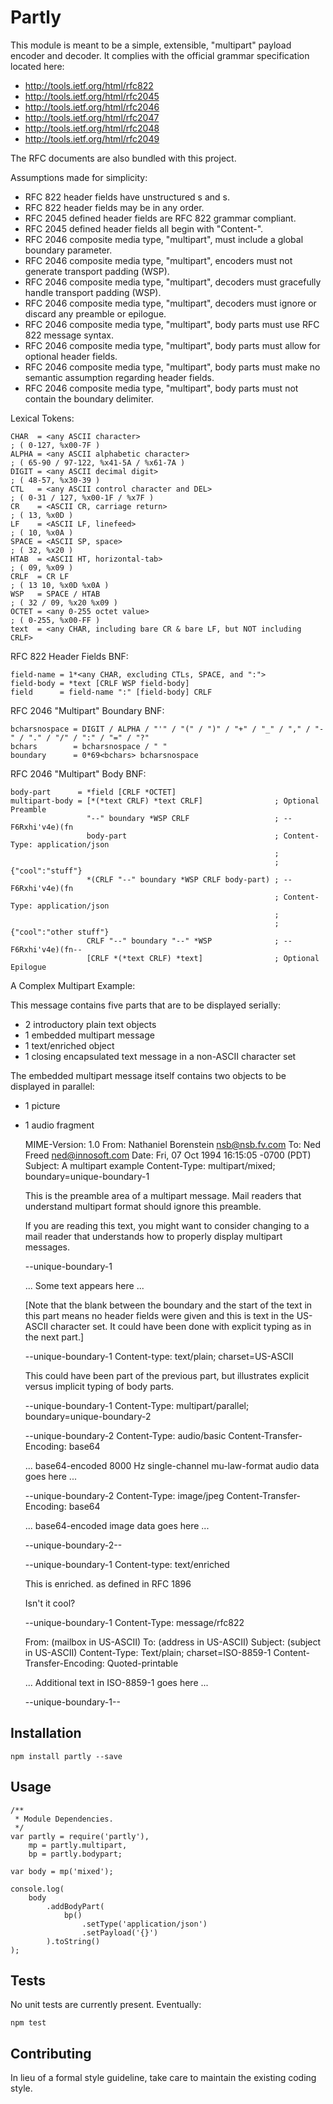 Partly
======

This module is meant to be a simple, extensible, "multipart" payload encoder and decoder.
It complies with the official grammar specification located here:

+ http://tools.ietf.org/html/rfc822
+ http://tools.ietf.org/html/rfc2045
+ http://tools.ietf.org/html/rfc2046
+ http://tools.ietf.org/html/rfc2047
+ http://tools.ietf.org/html/rfc2048
+ http://tools.ietf.org/html/rfc2049

The RFC documents are also bundled with this project.

Assumptions made for simplicity:

+ RFC 822 header fields have unstructured <field-name>s and <field-body>s.
+ RFC 822 header fields may be in any order.
+ RFC 2045 defined header fields are RFC 822 grammar compliant.
+ RFC 2045 defined header fields all begin with "Content-".
+ RFC 2046 composite media type, "multipart", must include a global boundary parameter.
+ RFC 2046 composite media type, "multipart", encoders must not generate transport padding (WSP).
+ RFC 2046 composite media type, "multipart", decoders must gracefully handle transport padding (WSP).
+ RFC 2046 composite media type, "multipart", decoders must ignore or discard any preamble or epilogue.
+ RFC 2046 composite media type, "multipart", body parts must use RFC 822 message syntax.
+ RFC 2046 composite media type, "multipart", body parts must allow for optional header fields.
+ RFC 2046 composite media type, "multipart", body parts must make no semantic assumption regarding header fields.
+ RFC 2046 composite media type, "multipart", body parts must not contain the boundary delimiter.

Lexical Tokens:

    CHAR  = <any ASCII character>                                           ; ( 0-127, %x00-7F )
    ALPHA = <any ASCII alphabetic character>                                ; ( 65-90 / 97-122, %x41-5A / %x61-7A )
    DIGIT = <any ASCII decimal digit>                                       ; ( 48-57, %x30-39 )
    CTL   = <any ASCII control character and DEL>                           ; ( 0-31 / 127, %x00-1F / %x7F )
    CR    = <ASCII CR, carriage return>                                     ; ( 13, %x0D )
    LF    = <ASCII LF, linefeed>                                            ; ( 10, %x0A )
    SPACE = <ASCII SP, space>                                               ; ( 32, %x20 )
    HTAB  = <ASCII HT, horizontal-tab>                                      ; ( 09, %x09 )
    CRLF  = CR LF                                                           ; ( 13 10, %x0D %x0A )
    WSP   = SPACE / HTAB                                                    ; ( 32 / 09, %x20 %x09 )
    OCTET = <any 0-255 octet value>                                         ; ( 0-255, %x00-FF )
    text  = <any CHAR, including bare CR & bare LF, but NOT including CRLF>

RFC 822 Header Fields BNF:

    field-name = 1*<any CHAR, excluding CTLs, SPACE, and ":">
    field-body = *text [CRLF WSP field-body]
    field      = field-name ":" [field-body] CRLF

RFC 2046 "Multipart" Boundary BNF:

    bcharsnospace = DIGIT / ALPHA / "'" / "(" / ")" / "+" / "_" / "," / "-" / "." / "/" / ":" / "=" / "?"
    bchars        = bcharsnospace / " "
    boundary      = 0*69<bchars> bcharsnospace

RFC 2046 "Multipart" Body BNF:

    body-part      = *field [CRLF *OCTET]
    multipart-body = [*(*text CRLF) *text CRLF]                ; Optional Preamble
                     "--" boundary *WSP CRLF                   ; --F6Rxhi'v4e)(fn
                     body-part                                 ; Content-Type: application/json
                                                               ;
                                                               ; {"cool":"stuff"}
                     *(CRLF "--" boundary *WSP CRLF body-part) ; --F6Rxhi'v4e)(fn
                                                               ; Content-Type: application/json
                                                               ;
                                                               ; {"cool":"other stuff"}
                     CRLF "--" boundary "--" *WSP              ; --F6Rxhi'v4e)(fn--
                     [CRLF *(*text CRLF) *text]                ; Optional Epilogue

A Complex Multipart Example:

This message contains five parts that are to be displayed serially:

+ 2 introductory plain text objects
+ 1 embedded multipart message
+ 1 text/enriched object
+ 1 closing encapsulated text message in a non-ASCII character set

The embedded multipart message itself contains two objects to be displayed in parallel:

+ 1 picture
+ 1 audio fragment


    MIME-Version: 1.0
    From: Nathaniel Borenstein <nsb@nsb.fv.com>
    To: Ned Freed <ned@innosoft.com>
    Date: Fri, 07 Oct 1994 16:15:05 -0700 (PDT)
    Subject: A multipart example
    Content-Type: multipart/mixed;
                  boundary=unique-boundary-1

    This is the preamble area of a multipart message.
    Mail readers that understand multipart format
    should ignore this preamble.

    If you are reading this text, you might want to
    consider changing to a mail reader that understands
    how to properly display multipart messages.

    --unique-boundary-1

    ... Some text appears here ...

    [Note that the blank between the boundary and the start
    of the text in this part means no header fields were
    given and this is text in the US-ASCII character set.
    It could have been done with explicit typing as in the
    next part.]

    --unique-boundary-1
    Content-type: text/plain; charset=US-ASCII

    This could have been part of the previous part, but
    illustrates explicit versus implicit typing of body
    parts.

    --unique-boundary-1
    Content-Type: multipart/parallel; boundary=unique-boundary-2

    --unique-boundary-2
    Content-Type: audio/basic
    Content-Transfer-Encoding: base64

    ... base64-encoded 8000 Hz single-channel
       mu-law-format audio data goes here ...

    --unique-boundary-2
    Content-Type: image/jpeg
    Content-Transfer-Encoding: base64

    ... base64-encoded image data goes here ...

    --unique-boundary-2--

    --unique-boundary-1
    Content-type: text/enriched

    This is <bold><italic>enriched.</italic></bold>
    <smaller>as defined in RFC 1896</smaller>

    Isn't it
    <bigger><bigger>cool?</bigger></bigger>

    --unique-boundary-1
    Content-Type: message/rfc822

    From: (mailbox in US-ASCII)
    To: (address in US-ASCII)
    Subject: (subject in US-ASCII)
    Content-Type: Text/plain; charset=ISO-8859-1
    Content-Transfer-Encoding: Quoted-printable

    ... Additional text in ISO-8859-1 goes here ...

    --unique-boundary-1--

## Installation

    npm install partly --save

## Usage

    /**
     * Module Dependencies.
     */
    var partly = require('partly'),
        mp = partly.multipart,
        bp = partly.bodypart;

    var body = mp('mixed');

    console.log(
        body
            .addBodyPart(
                bp()
                    .setType('application/json')
                    .setPayload('{}')
            ).toString()
    );

## Tests

No unit tests are currently present. Eventually:

    npm test

## Contributing

In lieu of a formal style guideline, take care to maintain the existing coding style.
